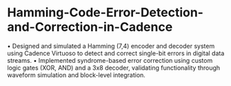 # Hamming-Code-Error-Detection-and-Correction-in-Cadence
• Designed and simulated a Hamming (7,4) encoder and decoder system using Cadence Virtuoso to detect and correct single-bit errors in digital data streams. • Implemented syndrome-based error correction using custom logic gates (XOR, AND) and a 3x8 decoder, validating functionality through waveform simulation and block-level integration.

